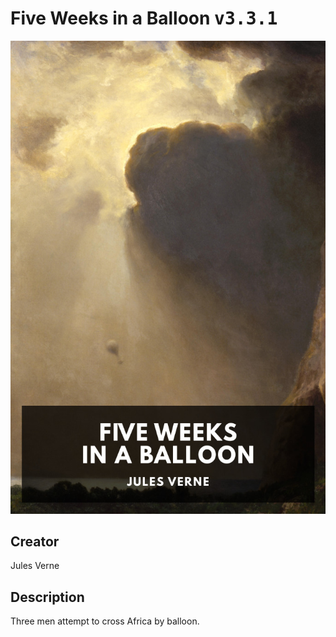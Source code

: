
# Five Weeks in a Balloon <kbd>v3.3.1</kbd>

<center>
  <img src="./cover-1024.jpg"/>
</center>

## Creator
Jules Verne

## Description
Three men attempt to cross Africa by balloon.
